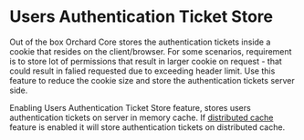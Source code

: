 # Users Authentication Ticket Store

Out of the box Orchard Core stores the authentication tickets inside a cookie that resides on the client/browser. For some scenarios, requirement is to store lot of permissions that result in larger cookie on request - that could result in falied requested due to exceeding header limit. Use this feature to reduce the cookie size and store the authentication tickets server side.

Enabling Users Authentication Ticket Store feature, stores users authentication tickets on server in memory cache. If [distributed cache](../Redis/README.md) feature is enabled it will store authentication tickets on distributed cache.


